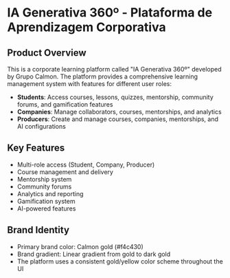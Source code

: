 # IA Generativa 360º - Plataforma de Aprendizagem Corporativa

## Product Overview
This is a corporate learning platform called "IA Generativa 360º" developed by Grupo Calmon. The platform provides a comprehensive learning management system with features for different user roles:

- **Students**: Access courses, lessons, quizzes, mentorship, community forums, and gamification features
- **Companies**: Manage collaborators, courses, mentorships, and analytics
- **Producers**: Create and manage courses, companies, mentorships, and AI configurations

## Key Features
- Multi-role access (Student, Company, Producer)
- Course management and delivery
- Mentorship system
- Community forums
- Analytics and reporting
- Gamification system
- AI-powered features

## Brand Identity
- Primary brand color: Calmon gold (#f4c430)
- Brand gradient: Linear gradient from gold to dark gold
- The platform uses a consistent gold/yellow color scheme throughout the UI